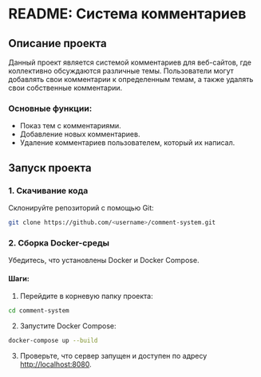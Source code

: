 # README: Система комментариев

## Описание проекта
Данный проект является системой комментариев для веб-сайтов, где коллективно обсуждаются различные темы. Пользователи могут добавлять свои комментарии к определенным темам, а также удалять свои собственные комментарии.

### Основные функции:
- Показ тем с комментариями.
- Добавление новых комментариев.
- Удаление комментариев пользователем, который их написал.

## Запуск проекта

### 1. Скачивание кода

Склонируйте репозиторий с помощью Git:

```bash
git clone https://github.com/<username>/comment-system.git
```

### 2. Сборка Docker-среды

Убедитесь, что установлены Docker и Docker Compose.

#### Шаги:
1. Перейдите в корневую папку проекта:

```bash
cd comment-system
```

2. Запустите Docker Compose:

```bash
docker-compose up --build
```

3. Проверьте, что сервер запущен и доступен по адресу [http://localhost:8080](http://localhost:8080).
